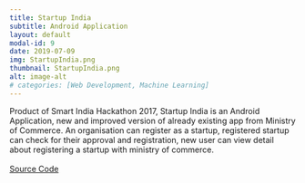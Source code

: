 ```yaml
---
title: Startup India
subtitle: Android Application
layout: default
modal-id: 9
date: 2019-07-09
img: StartupIndia.png
thumbnail: StartupIndia.png
alt: image-alt
# categories: [Web Development, Machine Learning]
---
```

Product of Smart India Hackathon 2017, Startup India is an Android Application, new and improved version of already existing app from Ministry of Commerce. An organisation can register as a startup, registered startup can check for their approval and registration, new user can view detail about registering a startup with ministry of commerce.
<br><br>
[Source Code](https://github.com/techfreakworm/StartupIndia)

